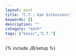 ```yaml
---
layout: post
title: "C.T.: Kan Extensions"
keywords: []
description: ""
category: "math"
tags: ["basic","C.T."]
---
```

{% include JB/setup %}


